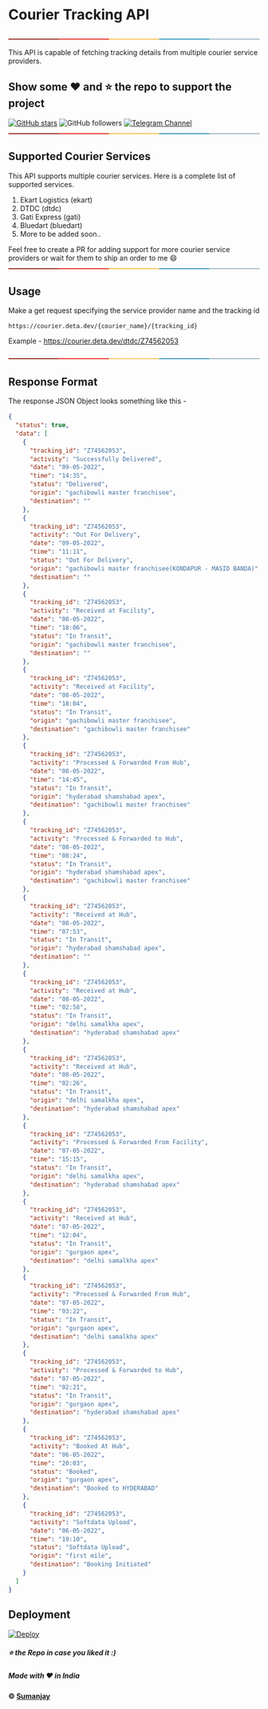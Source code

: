 # Courier Tracking API
![-----------------------------------------------------](https://raw.githubusercontent.com/cyberboysumanjay/web/master/colored.png)

This API is capable of fetching tracking details from multiple courier service providers.

## Show some :heart: and :star: the repo to support the project
[![GitHub stars](https://img.shields.io/github/stars/cyberboysumanjay/CourierAPI.svg?style=social&label=Star)](https://github.com/cyberboysumanjay/CourierAPI) ![GitHub followers](https://img.shields.io/github/followers/cyberboysumanjay.svg?style=social&label=Follow)
[![Telegram Channel](https://img.shields.io/endpoint?color=neon&style=flat-square&url=https%3A%2F%2Ftg.sumanjay.workers.dev%2Fsjprojects)](https://telegram.dog/sjprojects)
![-----------------------------------------------------](https://raw.githubusercontent.com/cyberboysumanjay/web/master/colored.png)
## Supported Courier Services
This API supports multiple courier services. 
Here is a complete list of supported services.
1. Ekart Logistics (ekart)
2. DTDC (dtdc)
3. Gati Express (gati)
4. Bluedart (bluedart)
5. More to be added soon..

Feel free to create a PR for adding support for more courier service providers or wait for them to ship an order to me :smile:
![-----------------------------------------------------](https://raw.githubusercontent.com/cyberboysumanjay/web/master/colored.png)
## Usage
Make a get request specifying the service provider name and the tracking id
```
https://courier.deta.dev/{courier_name}/{tracking_id}
```
Example - https://courier.deta.dev/dtdc/Z74562053

![-----------------------------------------------------](https://raw.githubusercontent.com/cyberboysumanjay/web/master/colored.png)

## Response Format

The response JSON Object looks something like this - 

```JSON
{
  "status": true,
  "data": [
    {
      "tracking_id": "Z74562053",
      "activity": "Successfully Delivered",
      "date": "09-05-2022",
      "time": "14:35",
      "status": "Delivered",
      "origin": "gachibowli master franchisee",
      "destination": ""
    },
    {
      "tracking_id": "Z74562053",
      "activity": "Out For Delivery",
      "date": "09-05-2022",
      "time": "11:11",
      "status": "Out For Delivery",
      "origin": "gachibowli master franchisee(KONDAPUR - MASID BANDA)",
      "destination": ""
    },
    {
      "tracking_id": "Z74562053",
      "activity": "Received at Facility",
      "date": "08-05-2022",
      "time": "18:06",
      "status": "In Transit",
      "origin": "gachibowli master franchisee",
      "destination": ""
    },
    {
      "tracking_id": "Z74562053",
      "activity": "Received at Facility",
      "date": "08-05-2022",
      "time": "18:04",
      "status": "In Transit",
      "origin": "gachibowli master franchisee",
      "destination": "gachibowli master franchisee"
    },
    {
      "tracking_id": "Z74562053",
      "activity": "Processed & Forwarded From Hub",
      "date": "08-05-2022",
      "time": "14:45",
      "status": "In Transit",
      "origin": "hyderabad shamshabad apex",
      "destination": "gachibowli master franchisee"
    },
    {
      "tracking_id": "Z74562053",
      "activity": "Processed & Forwarded to Hub",
      "date": "08-05-2022",
      "time": "08:24",
      "status": "In Transit",
      "origin": "hyderabad shamshabad apex",
      "destination": "gachibowli master franchisee"
    },
    {
      "tracking_id": "Z74562053",
      "activity": "Received at Hub",
      "date": "08-05-2022",
      "time": "07:53",
      "status": "In Transit",
      "origin": "hyderabad shamshabad apex",
      "destination": ""
    },
    {
      "tracking_id": "Z74562053",
      "activity": "Received at Hub",
      "date": "08-05-2022",
      "time": "02:58",
      "status": "In Transit",
      "origin": "delhi samalkha apex",
      "destination": "hyderabad shamshabad apex"
    },
    {
      "tracking_id": "Z74562053",
      "activity": "Received at Hub",
      "date": "08-05-2022",
      "time": "02:26",
      "status": "In Transit",
      "origin": "delhi samalkha apex",
      "destination": "hyderabad shamshabad apex"
    },
    {
      "tracking_id": "Z74562053",
      "activity": "Processed & Forwarded From Facility",
      "date": "07-05-2022",
      "time": "15:15",
      "status": "In Transit",
      "origin": "delhi samalkha apex",
      "destination": "hyderabad shamshabad apex"
    },
    {
      "tracking_id": "Z74562053",
      "activity": "Received at Hub",
      "date": "07-05-2022",
      "time": "12:04",
      "status": "In Transit",
      "origin": "gurgaon apex",
      "destination": "delhi samalkha apex"
    },
    {
      "tracking_id": "Z74562053",
      "activity": "Processed & Forwarded From Hub",
      "date": "07-05-2022",
      "time": "03:22",
      "status": "In Transit",
      "origin": "gurgaon apex",
      "destination": "delhi samalkha apex"
    },
    {
      "tracking_id": "Z74562053",
      "activity": "Processed & Forwarded to Hub",
      "date": "07-05-2022",
      "time": "02:21",
      "status": "In Transit",
      "origin": "gurgaon apex",
      "destination": "hyderabad shamshabad apex"
    },
    {
      "tracking_id": "Z74562053",
      "activity": "Booked At Hub",
      "date": "06-05-2022",
      "time": "20:03",
      "status": "Booked",
      "origin": "gurgaon apex",
      "destination": "Booked to HYDERABAD"
    },
    {
      "tracking_id": "Z74562053",
      "activity": "Softdata Upload",
      "date": "06-05-2022",
      "time": "19:10",
      "status": "Softdata Upload",
      "origin": "first mile",
      "destination": "Booking Initiated"
    }
  ]
}
```
## Deployment
[![Deploy](https://button.deta.dev/1/svg)](https://go.deta.dev/deploy?repo=https://github.com/cyberboysumanjay/CourierAPI)
##### :star: the Repo in case you liked it :)
##### Made with :heart: in India

#### © [Sumanjay](https://cyberboysumanjay.github.io)
